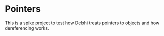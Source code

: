 Pointers
================================

This is a spike project to test how Delphi treats pointers to objects
and how dereferencing works.

